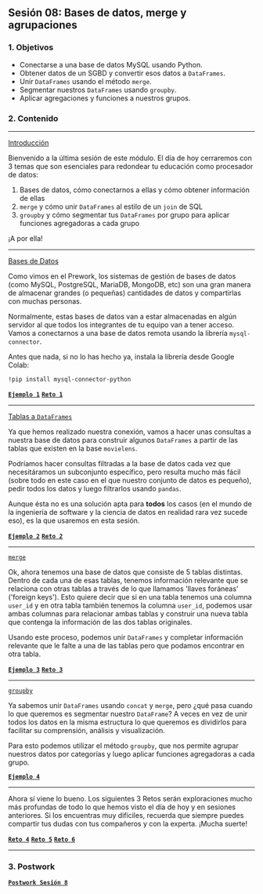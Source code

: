 
## Sesión 08: Bases de datos, merge y agrupaciones

### 1. Objetivos

- Conectarse a una base de datos MySQL usando Python.
- Obtener datos de un SGBD y convertir esos datos a `DataFrames`.
- Unir `DataFrames` usando el método `merge`.
- Segmentar nuestros `DataFrames` usando `groupby`.
- Aplicar agregaciones y funciones a nuestros grupos.

### 2. Contenido

---

<ins>Introducción</ins>

Bienvenido a la última sesión de este módulo. El día de hoy cerraremos con 3 temas que son esenciales para redondear tu educación como procesador de datos:

1. Bases de datos, cómo conectarnos a ellas y cómo obtener información de ellas
2. `merge` y cómo unir `DataFrames` al estilo de un `join` de SQL
3. `groupby` y cómo segmentar tus `DataFrames` por grupo para aplicar funciones agregadoras a cada grupo

¡A por ella!

---

<ins>Bases de Datos</ins>

Como vimos en el Prework, los sistemas de gestión de bases de datos (como MySQL, PostgreSQL, MariaDB, MongoDB, etc) son una gran manera de almacenar grandes (o pequeñas) cantidades de datos y compartirlas con muchas personas.

Normalmente, estas bases de datos van a estar almacenadas en algún servidor al que todos los integrantes de tu equipo van a tener acceso. Vamos a conectarnos a una base de datos remota usando la librería `mysql-connector`.

Antes que nada, si no lo has hecho ya, instala la librería desde Google Colab:

`!pip install mysql-connector-python`

>

[**`Ejemplo 1`**](Ejemplo-01/conectandose.ipynb)
[**`Reto 1`**](Reto-01/conectandose.ipynb)

---

<ins>Tablas a `DataFrames`</ins>

Ya que hemos realizado nuestra conexión, vamos a hacer unas consultas a nuestra base de datos para construir algunos `DataFrames` a partir de las tablas que existen en la base `movielens`.

Podríamos hacer consultas filtradas a la base de datos cada vez que necesitáramos un subconjunto específico, pero resulta mucho más fácil (sobre todo en este caso en el que nuestro conjunto de datos es pequeño), pedir todos los datos y luego filtrarlos usando `pandas`.

Aunque ésta no es una solución apta para **todos** los casos (en el mundo de la ingeniería de software y la ciencia de datos en realidad rara vez sucede eso), es la que usaremos en esta sesión.

>

[**`Ejemplo 2`**](Ejemplo-02/tablas_a_dataframes.ipynb)
[**`Reto 2`**](Reto-02/tablas_a_dataframes.ipynb)

---

<ins>`merge`</ins>

Ok, ahora tenemos una base de datos que consiste de 5 tablas distintas. Dentro de cada una de esas tablas, tenemos información relevante que se relaciona con otras tablas a través de lo que llamamos 'llaves foráneas' ('foreign keys'). Esto quiere decir que si en una tabla tenemos una columna `user_id` y en otra tabla también tenemos la columna `user_id`, podemos usar ambas columnas para relacionar ambas tablas y construir una nueva tabla que contenga la información de las dos tablas originales.

Usando este proceso, podemos unir `DataFrames` y completar información relevante que le falte a una de las tablas pero que podamos encontrar en otra tabla.

>

[**`Ejemplo 3`**](Ejemplo-03/merge.ipynb)
[**`Reto 3`**](Reto-03/merge.ipynb)

---

<ins>`groupby`</ins>

Ya sabemos unir `DataFrames` usando `concat` y `merge`, pero ¿qué pasa cuando lo que queremos es segmentar nuestro `DataFrame`? A veces en vez de unir todos los datos en la misma estructura lo que queremos es dividirlos para facilitar su comprensión, análisis y visualización.

Para esto podemos utilizar el método `groupby`, que nos permite agrupar nuestros datos por categorías y luego aplicar funciones agregadoras a cada grupo.

>

[**`Ejemplo 4`**](Ejemplo-04/groupby.ipynb)

---

Ahora sí viene lo bueno. Los siguientes 3 Retos serán exploraciones mucho más profundas de todo lo que hemos visto el día de hoy y en sesiones anteriores. Si los encuentras muy difíciles, recuerda que siempre puedes compartir tus dudas con tus compañeros y con la experta. ¡Mucha suerte!

[**`Reto 4`**](Reto-04/las_mejores_50.ipynb)
[**`Reto 5`**](Reto-05/ratings_de_mas_valoradas.ipynb)
[**`Reto 6`**](Reto-06/lo_que_los_cientificos_aman.ipynb)

---

### 3. Postwork

[**`Postwork Sesión 8`**](Postwork/Readme.md)
